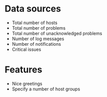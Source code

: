 # Data sources
- Total number of hosts
- Total number of problems
- Total number of unacknowledged problems
- Number of log messages
- Number of notifications
- Critical issues

# Features
- Nice greetings
- Specify a number of host groups 

